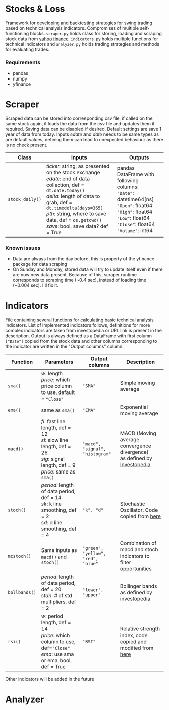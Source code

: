 # Stocks & Loss
Framework for developing and backtesting strategies for swing trading based on technical analysis indicators. Compromises of multiple self-functioning blocks. ```scraper.py``` holds class for storing, loading and scraping stock data from [yahoo finance](https://finance.yahoo.com/). ```indicators.py``` holds multiple functions for technical indicators and ```analyzer.py``` holds trading strategies and methods for evaluating trades.

### Requirements
* pandas
* numpy
* yfinance

# Scraper

Scraped data can be stored into corresponding csv file, if called on the same stock again, it loads the data from the csv file and updates them if required. Saving data can be disabled if desired. Default settings are save 1 year of data from today. Inputs *edate* and *date* needs to be same types as are default values, defining them can lead to unexpected behaviour as there is no check present.

Class | Inputs | Outputs 
------|------------|--------
```stock_daily()``` | *ticker*: string, as presented on the stock exchange <br> *edate*: end of data collection, def = ```dt.date.today()```<br> *delta*: length of data to grab, def = ```dt.timedelta(days=365)```<br> *pth*: string, where to save data, def = ```os.getcwd()``` <br> *save*: bool, save data? def = True| pandas DataFrame with following columns: <br> ```"Date"```: datetime64[ns] <br> ```"Open"```: float64 <br> ```"High"```: float64 <br> ```"Low"```: float64 <br> ```"Close"```: float64 <br> ```"Volume"```: int64

### Known issues
* Data are always from the day before, this is property of the yfinance package for data scraping
* On Sunday and Monday, stored data will try to update itself even if there are now new data present. Because of this, scraper runtime corresponds to scraping time (~0.4 sec), instead of loading time (~0.004 sec). I'll fix it.

# Indicators

File containing several functions for calculating basic technical analysis indicators. List of implemented indicators follows, definitions for more complex indicators are taken from investopedia or URL link is present in the description. Output is always defined as a DataFrame with first column ```["Date"]``` copied from the stock data and other columns corresponding to the indicator are written in the "Output columns" column.

Function | Parameters | Output columns | Description
----------|------------|---------|-------------
```sma()``` | *w*: length <br> *price*: which price column to use, default = ```"Close"``` | ```"SMA"``` | Simple moving average
```ema()``` | same as ```sma()``` | ```"EMA"``` | Exponential moving average
```macd()``` | *fl*: fast line length, def = 12 <br> *sl*: slow line length, def = 26 <br> *sig*: signal length, def = 9 <br> *price*: same as ```sma()``` | ```"macd", "signal", "histogram"``` | MACD (Moving average convergence divergence) <br> as defined by [Investopedia](https://www.investopedia.com/terms/m/macd.asp)
```stoch()``` | *period*: length of data period, def = 14 <br> *sk*: k line smoothing, def = 2 <br> *sd*: d line smoothing, def = 4 | ```"k", "d"``` | Stochastic Oscillator. Code copied from [here](https://www.learnpythonwithrune.org/pandas-calculate-the-stochastic-oscillator-indicator-for-stocks/)
```mcstoch()``` | Same inputs as ```macd()``` and ```stoch()``` | ```"green", "yellow", "red", "blue"``` | Combination of macd and stoch indicators to filter opportunities
```bollbands()``` | *period*: length of data period, def = 20 <br> *stdn*: # of std multipliers, def = 2 | ```"lower", "upper"``` | Bollinger bands as defined by [investopedia](https://www.investopedia.com/terms/b/bollingerbands.asp) 
```rsi()``` | *w*: period length, def = 14 <br> *price*: which column to use, def=```"Close"``` <br> *ema*: use sma or ema, bool, def = True | ```"RSI"``` | Relative strength index, code copied and modified from [here](https://www.roelpeters.be/many-ways-to-calculate-the-rsi-in-python-pandas/)

Other indicators will be added in the future

# Analyzer
